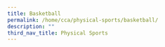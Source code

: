```yaml
---
title: Basketball
permalink: /home/cca/physical-sports/basketball/
description: ""
third_nav_title: Physical Sports
---
```


